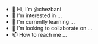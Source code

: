 - 👋 Hi, I’m @chezbani
- 👀 I’m interested in ...
- 🌱 I’m currently learning ...
- 💞️ I’m looking to collaborate on ...
- 📫 How to reach me ...

<!---
chezbani/chezbani is a ✨ special ✨ repository because its `README.md` (this file) appears on your GitHub profile.
You can click the Preview link to take a look at your changes.
--->
